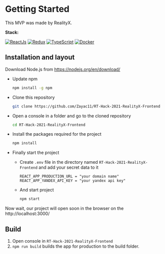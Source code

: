 # Getting Started

This MVP was made by RealityX.

**Stack:**

[![ReactJs](https://img.shields.io/badge/React.js-61DAFB?logo=react&logoColor=black)](https://reactjs.org/)
[![Redux](https://img.shields.io/badge/Redux.js-764ABC?logo=redux&logoColor=white)](https://redux.js.org/)
[![TypeScript](https://img.shields.io/badge/TypeScript-3178C6?logo=typescript&logoColor=white)](https://www.typescriptlang.org/)
[![Docker](https://img.shields.io/badge/docker-%230db7ed.svg?logo=docker&logoColor=white)](https://www.docker.com/)


## Installation and layout

Download Node.js from https://nodejs.org/en/download/

* Update npm
    ```bash
    npm install -g npm
    ```

* Clone this repository
    ```bash
    git clone https://github.com/Zayac11/RT-Hack-2021-RealityX-Frontend
    ```

* Open a console in a folder and go to the cloned repository
    ```bash
    cd RT-Hack-2021-RealityX-Frontend
    ```

* Install the packages required for the project
    ```bash
    npm install
    ```

* Finally start the project
    * Create `.env` file in the directory named `RT-Hack-2021-RealityX-Frontend` and add your secret data to it
        ```env
        REACT_APP_PRODUCTION_URL = "your domain name"
        REACT_APP_YANDEX_API_KEY = "your yandex api key"
        ```
    * And start project
        ```bash
        npm start
        ```

Now wait, our project will open soon in the browser on the http://localhost:3000/

## Build

1. Open console in `RT-Hack-2021-RealityX-Frontend`
2. `npm run build` builds the app for production to the build folder.
